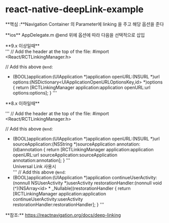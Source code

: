 # react-native-deepLink-example


\*\*핵심 :\*\*Navigation Container 의 Parameter에 linking 을 주고 해당 옵션을 준다
 
 \*\*ios\*\* 
  AppDelegate.m @end 위에 옵션에 따라 다음을 선택적으로 삽입
  
\*\*9.x 이상일때\*\*  
  ''' 
// Add the header at the top of the file:
#import <React/RCTLinkingManager.h>

// Add this above `@end`:
- (BOOL)application:(UIApplication *)application
   openURL:(NSURL *)url
   options:(NSDictionary<UIApplicationOpenURLOptionsKey,id> *)options
{
  return [RCTLinkingManager application:application openURL:url options:options];
}
'''  

\*\*8.x 이하일때\*\*  

'''
// Add the header at the top of the file:
#import <React/RCTLinkingManager.h>

// Add this above `@end`:
- (BOOL)application:(UIApplication *)application openURL:(NSURL *)url
  sourceApplication:(NSString *)sourceApplication annotation:(id)annotation
{
  return [RCTLinkingManager application:application openURL:url
                      sourceApplication:sourceApplication annotation:annotation];
}
'''  
Universal Link 사용시  
'''
// Add this above `@end`:
- (BOOL)application:(UIApplication *)application continueUserActivity:(nonnull NSUserActivity *)userActivity
 restorationHandler:(nonnull void (^)(NSArray<id<UIUserActivityRestoring>> * _Nullable))restorationHandler
{
 return [RCTLinkingManager application:application
                  continueUserActivity:userActivity
                    restorationHandler:restorationHandler];
}
'''
  
  





\*\*참조:\*\* https://reactnavigation.org/docs/deep-linking 
